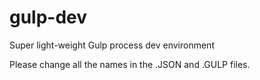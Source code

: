 # gulp-dev
Super light-weight Gulp process dev environment

Please change all the names in the .JSON and .GULP files.
